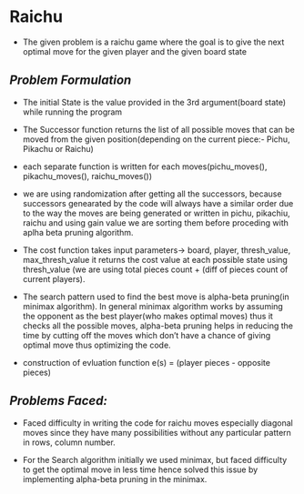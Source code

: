 # **Raichu**
* The given problem is a raichu game where the goal is to give the next optimal move for the given player and the given board state

## ***Problem Formulation***
* The initial State is the value provided in the 3rd argument(board state) while running the program

* The Successor function returns the list of all possible moves that can be moved from the given position(depending on the current piece:- Pichu, Pikachu or Raichu)
* each separate function is written for each moves(pichu_moves(), pikachu_moves(), raichu_moves())
* we are using randomization after getting all the successors, because successors genearated by the code will always have a similar order due to the way the moves are being generated or written in pichu, pikachiu, raichu and using gain value we are sorting them before proceding with aplha beta pruning algorithm.

* The cost function takes input parameters-> board,  player, thresh_value, max_thresh_value it returns the cost value at each possible state using thresh_value (we are using total pieces count + (diff of pieces count of current players).

* The search pattern used to find the best move is alpha-beta pruning(in minimax algorithm). In general minimax algorithm works by assuming the opponent as the best player(who makes optimal moves) thus it checks all the possible moves, alpha-beta pruning helps in reducing the time by cutting off the moves which don’t have a chance of giving optimal move thus optimizing the code.

* construction of evluation function e(s) = (player pieces - opposite pieces)


## ***Problems Faced:***
* Faced difficulty in writing the code for raichu moves especially diagonal moves since they have many possibilities without any particular pattern in rows, column number.

* For the Search algorithm initially we used minimax, but faced difficulty to get the optimal move in less time hence solved this issue by implementing alpha-beta pruning in the minimax.
